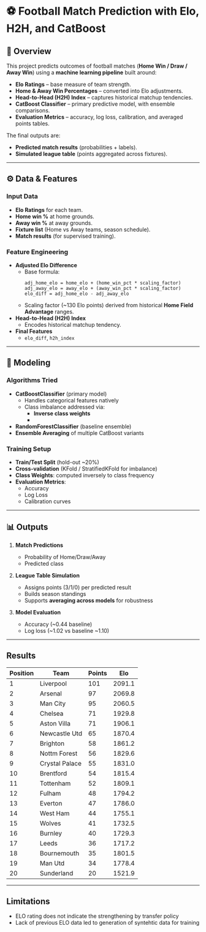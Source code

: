 # ⚽ Football Match Prediction with Elo, H2H, and CatBoost  

## 📌 Overview  
This project predicts outcomes of football matches (**Home Win / Draw / Away Win**) using a **machine learning pipeline** built around:  

- **Elo Ratings** – base measure of team strength.  
- **Home & Away Win Percentages** – converted into Elo adjustments.  
- **Head-to-Head (H2H) Index** – captures historical matchup tendencies.  
- **CatBoost Classifier** – primary predictive model, with ensemble comparisons.  
- **Evaluation Metrics** – accuracy, log loss, calibration, and averaged points tables.  

The final outputs are:  
- **Predicted match results** (probabilities + labels).  
- **Simulated league table** (points aggregated across fixtures).  


---


## ⚙️ Data & Features  

### Input Data  
- **Elo Ratings** for each team.  
- **Home win %** at home grounds.  
- **Away win %** at away grounds.  
- **Fixture list** (Home vs Away teams, season schedule).  
- **Match results** (for supervised training).  

### Feature Engineering  
- **Adjusted Elo Difference**  
  - Base formula:  
    ```
    adj_home_elo = home_elo + (home_win_pct * scaling_factor)
    adj_away_elo = away_elo + (away_win_pct * scaling_factor)
    elo_diff = adj_home_elo - adj_away_elo
    ```
  - Scaling factor (~130 Elo points) derived from historical **Home Field Advantage** ranges.  
- **Head-to-Head (H2H) Index**  
  - Encodes historical matchup tendency.  
- **Final Features**  
  - `elo_diff`, `h2h_index`  

---

## 🧠 Modeling  

### Algorithms Tried  
- **CatBoostClassifier** (primary model)  
  - Handles categorical features natively  
  - Class imbalance addressed via:  
    - **Inverse class weights**
    - 
- **RandomForestClassifier** (baseline ensemble)  
- **Ensemble Averaging** of multiple CatBoost variants  

### Training Setup  
- **Train/Test Split** (hold-out ~20%)  
- **Cross-validation** (KFold / StratifiedKFold for imbalance)  
- **Class Weights**: computed inversely to class frequency  
- **Evaluation Metrics**:  
  - Accuracy  
  - Log Loss  
  - Calibration curves  

---

## 📊 Outputs  

1. **Match Predictions**  
   - Probability of Home/Draw/Away  
   - Predicted class  

2. **League Table Simulation**  
   - Assigns points (3/1/0) per predicted result  
   - Builds season standings  
   - Supports **averaging across models** for robustness  

3. **Model Evaluation**  
   - Accuracy (~0.44 baseline)  
   - Log loss (~1.02 vs baseline ~1.10)  

---
## Results

| Position | Team          | Points | Elo    |
|----------|---------------|--------|--------|
| 1        | Liverpool     | 101    | 2091.1 |
| 2        | Arsenal       | 97     | 2069.8 |
| 3        | Man City      | 95     | 2060.5 |
| 4        | Chelsea       | 71     | 1929.8 |
| 5        | Aston Villa   | 71     | 1906.1 |
| 6        | Newcastle Utd | 65     | 1870.4 |
| 7        | Brighton      | 58     | 1861.2 |
| 8        | Nottm Forest  | 56     | 1829.6 |
| 9        | Crystal Palace| 55     | 1831.0 |
| 10       | Brentford     | 54     | 1815.4 |
| 11       | Tottenham     | 52     | 1809.1 |
| 12       | Fulham        | 48     | 1794.2 |
| 13       | Everton       | 47     | 1786.0 |
| 14       | West Ham      | 44     | 1755.1 |
| 15       | Wolves        | 41     | 1732.5 |
| 16       | Burnley       | 40     | 1729.3 |
| 17       | Leeds         | 36     | 1717.2 |
| 18       | Bournemouth   | 35     | 1801.5 |
| 19       | Man Utd       | 34     | 1778.4 |
| 20       | Sunderland    | 20     | 1521.9 |
---
## Limitations

- ELO rating does not indicate the strengthening by transfer policy
- Lack of previous ELO data led to generation of syntehtic data for training
 
